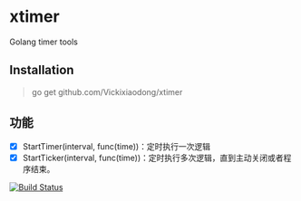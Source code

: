 # xtimer
Golang timer tools

## Installation
> go get github.com/Vickixiaodong/xtimer

## 功能
- [x] StartTimer(interval, func(time))：定时执行一次逻辑
- [x] StartTicker(interval, func(time))：定时执行多次逻辑，直到主动关闭或者程序结束。

[![Build Status](https://travis-ci.org/Vickixiaodong/xtimer.svg?branch=master)](https://travis-ci.org/Vickixiaodong/xtimer)